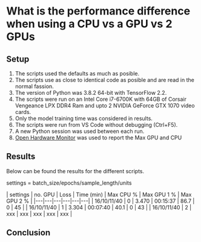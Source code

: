 # What is the performance difference when using a CPU vs a GPU vs 2 GPUs

## Setup

1. The scripts used the defaults as much as posible.
2. The scripts use as close to identical code as posible and are read in the normal fassion.
3. The version of Python was 3.8.2 64-bit with TensorFlow 2.2.
4. The scripts were run on an Intel Core i7-6700K with 64GB of Corsair Vengeance LPX DDR4 Ram and upto 2 NVIDIA GeForce GTX 1070 video cards.
5. Only the model training time was considered in results.
6. The scripts were run from VS Code without debugging (Ctrl+F5).
7. A new Python session was used between each run.
8. [Open Hardware Monitor](https://openhardwaremonitor.org/) was used to report the Max GPU and CPU

## Results

Below can be found the results for the different scripts.

settings = batch_size/epochs/sample_length/units

| settings | no. GPU | Loss | Time (min) | Max CPU % | Max GPU 1 % | Max GPU 2 % |
|---|---|---|---|---|---|
| 16/10/11/40 | 0 | 3.470 | 00:15:37 | 86.7 | 0 | 45 |
| 16/10/11/40 | 1 | 3.304 | 00:07:40 | 40.1 | 0 | 43 |
| 16/10/11/40 | 2 | xxx | xxx | xxx | xxx | xxx |

## Conclusion


